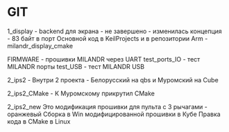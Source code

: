# GIT

1_display         - backend для экрана - не завершено - изменилась концепция - 83 байт в порт
                    Основной код в KeilProjects  и в репозитории Arm - milandr_display_cmake

FIRMWARE          - прошивки MILANDR через UART
test_ports_IO     - тест MILANDR порты
test_USB          - тест MILANDR USB

2_ips2            - Внутри 2 проекта - Белорусский на qbs и Муромский на Cube

2_ips2_CMake      - К Муромскому прикрутил CMake


2_ips2_new          Это модификация прошивки для пульта с 3 рычагами - оранжевый
                    Сборка в Win модифицированной прошивки в Кубе
                    Правка кода в CMake в Linux
